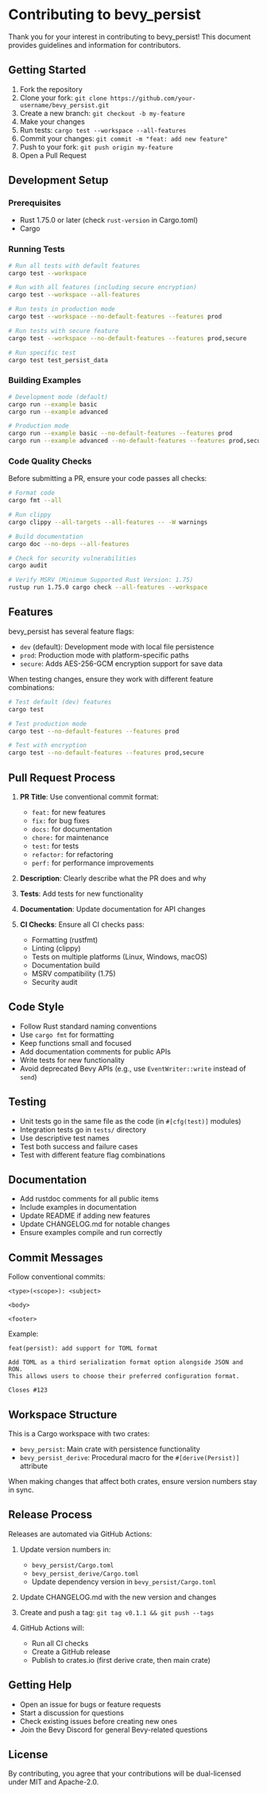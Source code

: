 # Contributing to bevy_persist

Thank you for your interest in contributing to bevy_persist! This document provides guidelines and information for contributors.

## Getting Started

1. Fork the repository
2. Clone your fork: `git clone https://github.com/your-username/bevy_persist.git`
3. Create a new branch: `git checkout -b my-feature`
4. Make your changes
5. Run tests: `cargo test --workspace --all-features`
6. Commit your changes: `git commit -m "feat: add new feature"`
7. Push to your fork: `git push origin my-feature`
8. Open a Pull Request

## Development Setup

### Prerequisites

- Rust 1.75.0 or later (check `rust-version` in Cargo.toml)
- Cargo

### Running Tests

```bash
# Run all tests with default features
cargo test --workspace

# Run with all features (including secure encryption)
cargo test --workspace --all-features

# Run tests in production mode
cargo test --workspace --no-default-features --features prod

# Run tests with secure feature
cargo test --workspace --no-default-features --features prod,secure

# Run specific test
cargo test test_persist_data
```

### Building Examples

```bash
# Development mode (default)
cargo run --example basic
cargo run --example advanced

# Production mode
cargo run --example basic --no-default-features --features prod
cargo run --example advanced --no-default-features --features prod,secure
```

### Code Quality Checks

Before submitting a PR, ensure your code passes all checks:

```bash
# Format code
cargo fmt --all

# Run clippy
cargo clippy --all-targets --all-features -- -W warnings

# Build documentation
cargo doc --no-deps --all-features

# Check for security vulnerabilities
cargo audit

# Verify MSRV (Minimum Supported Rust Version: 1.75)
rustup run 1.75.0 cargo check --all-features --workspace
```

## Features

bevy_persist has several feature flags:

- `dev` (default): Development mode with local file persistence
- `prod`: Production mode with platform-specific paths
- `secure`: Adds AES-256-GCM encryption support for save data

When testing changes, ensure they work with different feature combinations:

```bash
# Test default (dev) features
cargo test

# Test production mode
cargo test --no-default-features --features prod

# Test with encryption
cargo test --no-default-features --features prod,secure
```

## Pull Request Process

1. **PR Title**: Use conventional commit format:
   - `feat:` for new features
   - `fix:` for bug fixes
   - `docs:` for documentation
   - `chore:` for maintenance
   - `test:` for tests
   - `refactor:` for refactoring
   - `perf:` for performance improvements

2. **Description**: Clearly describe what the PR does and why

3. **Tests**: Add tests for new functionality

4. **Documentation**: Update documentation for API changes

5. **CI Checks**: Ensure all CI checks pass:
   - Formatting (rustfmt)
   - Linting (clippy)
   - Tests on multiple platforms (Linux, Windows, macOS)
   - Documentation build
   - MSRV compatibility (1.75)
   - Security audit

## Code Style

- Follow Rust standard naming conventions
- Use `cargo fmt` for formatting
- Keep functions small and focused
- Add documentation comments for public APIs
- Write tests for new functionality
- Avoid deprecated Bevy APIs (e.g., use `EventWriter::write` instead of `send`)

## Testing

- Unit tests go in the same file as the code (in `#[cfg(test)]` modules)
- Integration tests go in `tests/` directory
- Use descriptive test names
- Test both success and failure cases
- Test with different feature flag combinations

## Documentation

- Add rustdoc comments for all public items
- Include examples in documentation
- Update README if adding new features
- Update CHANGELOG.md for notable changes
- Ensure examples compile and run correctly

## Commit Messages

Follow conventional commits:

```
<type>(<scope>): <subject>

<body>

<footer>
```

Example:
```
feat(persist): add support for TOML format

Add TOML as a third serialization format option alongside JSON and RON.
This allows users to choose their preferred configuration format.

Closes #123
```

## Workspace Structure

This is a Cargo workspace with two crates:

- `bevy_persist`: Main crate with persistence functionality
- `bevy_persist_derive`: Procedural macro for the `#[derive(Persist)]` attribute

When making changes that affect both crates, ensure version numbers stay in sync.

## Release Process

Releases are automated via GitHub Actions:

1. Update version numbers in:
   - `bevy_persist/Cargo.toml`
   - `bevy_persist_derive/Cargo.toml`
   - Update dependency version in `bevy_persist/Cargo.toml`

2. Update CHANGELOG.md with the new version and changes

3. Create and push a tag: `git tag v0.1.1 && git push --tags`

4. GitHub Actions will:
   - Run all CI checks
   - Create a GitHub release
   - Publish to crates.io (first derive crate, then main crate)

## Getting Help

- Open an issue for bugs or feature requests
- Start a discussion for questions
- Check existing issues before creating new ones
- Join the Bevy Discord for general Bevy-related questions

## License

By contributing, you agree that your contributions will be dual-licensed under MIT and Apache-2.0.